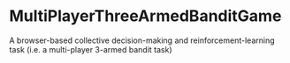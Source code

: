 # MultiPlayerThreeArmedBanditGame
A browser-based collective decision-making and reinforcement-learning task (i.e. a multi-player 3-armed bandit task)
